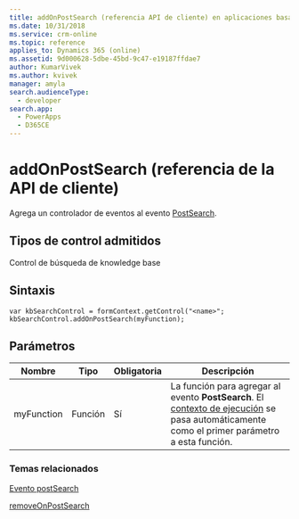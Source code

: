 ```yaml
---
title: addOnPostSearch (referencia API de cliente) en aplicaciones basadas en modelo| MicrosoftDocs
ms.date: 10/31/2018
ms.service: crm-online
ms.topic: reference
applies_to: Dynamics 365 (online)
ms.assetid: 9d000628-5dbe-45bd-9c47-e19187ffdae7
author: KumarVivek
ms.author: kvivek
manager: amyla
search.audienceType:
  - developer
search.app:
  - PowerApps
  - D365CE
---
```

# <a name="addonpostsearch-client-api-reference"></a>addOnPostSearch (referencia de la API de cliente)



Agrega un controlador de eventos al evento [PostSearch](../events/postsearch.md). 

## <a name="control-types-supported"></a>Tipos de control admitidos

Control de búsqueda de knowledge base

## <a name="syntax"></a>Sintaxis

```
var kbSearchControl = formContext.getControl("<name>";
kbSearchControl.addOnPostSearch(myFunction);
```

## <a name="parameters"></a>Parámetros

|Nombre | Tipo | Obligatoria | Descripción|
|--|--|--|--|
|myFunction |Función |Sí|La función para agregar al evento **PostSearch**. El [contexto de ejecución](../../clientapi-execution-context.md) se pasa automáticamente como el primer parámetro a esta función.| 

### <a name="related-topics"></a>Temas relacionados

[Evento postSearch](../events/postsearch.md)

[removeOnPostSearch](removeOnPostSearch.md)